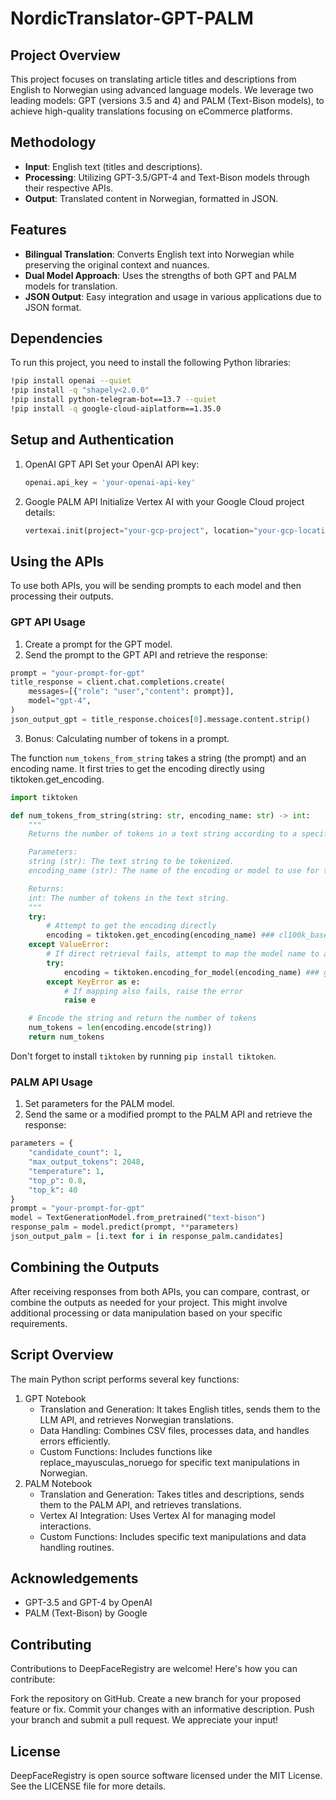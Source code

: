 # NordicTranslator-GPT-PALM

## Project Overview
This project focuses on translating article titles and descriptions from English to Norwegian using advanced language models. We leverage two leading models: GPT (versions 3.5 and 4) and PALM (Text-Bison models), to achieve high-quality translations focusing on eCommerce platforms.

## Methodology
- **Input**: English text (titles and descriptions).
- **Processing**: Utilizing GPT-3.5/GPT-4 and Text-Bison models through their respective APIs.
- **Output**: Translated content in Norwegian, formatted in JSON.

## Features
- **Bilingual Translation**: Converts English text into Norwegian while preserving the original context and nuances.
- **Dual Model Approach**: Uses the strengths of both GPT and PALM models for translation.
- **JSON Output**: Easy integration and usage in various applications due to JSON format.

## Dependencies
To run this project, you need to install the following Python libraries:

```bash
!pip install openai --quiet
!pip install -q "shapely<2.0.0"
!pip install python-telegram-bot==13.7 --quiet
!pip install -q google-cloud-aiplatform==1.35.0
```

## Setup and Authentication
1. OpenAI GPT API
   Set your OpenAI API key:
   ```python
   openai.api_key = 'your-openai-api-key'
   ```
2. Google PALM API
   Initialize Vertex AI with your Google Cloud project details:
   ```python
   vertexai.init(project="your-gcp-project", location="your-gcp-location")
   ```

## Using the APIs
To use both APIs, you will be sending prompts to each model and then processing their outputs.

### GPT API Usage
1. Create a prompt for the GPT model.
2. Send the prompt to the GPT API and retrieve the response:

```python
prompt = "your-prompt-for-gpt"
title_response = client.chat.completions.create(
    messages=[{"role": "user","content": prompt}],
    model="gpt-4",
)
json_output_gpt = title_response.choices[0].message.content.strip()
```
3. Bonus: Calculating number of tokens in a prompt.

The function `num_tokens_from_string` takes a string (the prompt) and an encoding name. It first tries to get the encoding directly using tiktoken.get_encoding.

```python
import tiktoken

def num_tokens_from_string(string: str, encoding_name: str) -> int:
    """
    Returns the number of tokens in a text string according to a specified encoding.

    Parameters:
    string (str): The text string to be tokenized.
    encoding_name (str): The name of the encoding or model to use for tokenization.

    Returns:
    int: The number of tokens in the text string.
    """
    try:
        # Attempt to get the encoding directly
        encoding = tiktoken.get_encoding(encoding_name) ### cl100k_base, r50k_base, p50k_base
    except ValueError:
        # If direct retrieval fails, attempt to map the model name to an encoding
        try:
            encoding = tiktoken.encoding_for_model(encoding_name) ### gpt-3.5-turbo, gpt-4
        except KeyError as e:
            # If mapping also fails, raise the error
            raise e

    # Encode the string and return the number of tokens
    num_tokens = len(encoding.encode(string))
    return num_tokens
```

Don't forget to install `tiktoken` by running `pip install tiktoken`.

### PALM API Usage
1. Set parameters for the PALM model.
2. Send the same or a modified prompt to the PALM API and retrieve the response:
```python
parameters = {
    "candidate_count": 1,
    "max_output_tokens": 2048,
    "temperature": 1,
    "top_p": 0.8,
    "top_k": 40
}
prompt = "your-prompt-for-gpt"
model = TextGenerationModel.from_pretrained("text-bison")
response_palm = model.predict(prompt, **parameters)
json_output_palm = [i.text for i in response_palm.candidates]
```
## Combining the Outputs
After receiving responses from both APIs, you can compare, contrast, or combine the outputs as needed for your project. This might involve additional processing or data manipulation based on your specific requirements.

## Script Overview
The main Python script performs several key functions:

1. GPT Notebook
   - Translation and Generation: It takes English titles, sends them to the LLM API, and retrieves Norwegian translations.
   - Data Handling: Combines CSV files, processes data, and handles errors efficiently.
   - Custom Functions: Includes functions like replace_mayusculas_noruego for specific text manipulations in Norwegian.
2. PALM Notebook
   - Translation and Generation: Takes titles and descriptions, sends them to the PALM API, and retrieves translations.
   - Vertex AI Integration: Uses Vertex AI for managing model interactions.
   - Custom Functions: Includes specific text manipulations and data handling routines.


## Acknowledgements
- GPT-3.5 and GPT-4 by OpenAI
- PALM (Text-Bison) by Google

## Contributing
Contributions to DeepFaceRegistry are welcome! Here's how you can contribute:

Fork the repository on GitHub.
Create a new branch for your proposed feature or fix.
Commit your changes with an informative description.
Push your branch and submit a pull request.
We appreciate your input!

## License
DeepFaceRegistry is open source software licensed under the MIT License. See the LICENSE file for more details.


